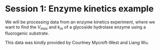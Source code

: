 # Session 1: Enzyme kinetics example

We will be processing data from an enzyme kinetics experiment, where we want to find the $V_{max}$ and $k_m$ of a glycoside hydrolase enzyme using a fluorogenic substrate. 

This data was kindly provided by Courtney Mycroft-West and Liang Wu.
